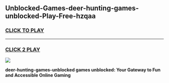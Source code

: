 
## Unblocked-Games-deer-hunting-games-unblocked-Play-Free-hzqaa
<h3>
<a href="https://premium76.site?title=deer-hunting-games-unblocked&ref=21A">CLICK TO PLAY</a></h3>
<hr>

<h3>
<a href="https://premium76.site?title=deer-hunting-games-unblocked&ref=21A">CLICK 2 PLAY</a>
  
</h3>

<a href="https://premium76.site?title=deer-hunting-games-unblocked&ref=21A"><img src="https://clearcache.store/games.png"></a>


**deer-hunting-games-unblocked games unblocked: Your Gateway to Fun and Accessible Online Gaming**

